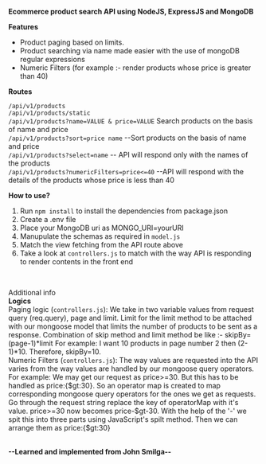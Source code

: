 **Ecommerce product search API using NodeJS, ExpressJS and MongoDB**


**Features** </br>

- Product paging based on limits. </br>  
- Product searching via name made easier with the use of mongoDB regular expressions </br>
- Numeric Filters (for example :- render products whose price is greater than 40) </br>


**Routes** </br>

`/api/v1/products`</br>
`/api/v1/products/static`</br>
`/api/v1/products?name=VALUE & price=VALUE` Search products on the basis of name and price </br>
`/api/v1/products?sort=price name` --Sort products on the basis of name and price </br>
`/api/v1/products?select=name` -- API will respond only with the names of the products </br> 
`/api/v1/products?numericFilters=price<=40` --API will respond with the details of the products whose price is less than 40 </br>



**How to use?** </br>
1. Run `npm install` to install the dependencies from package.json </br>
2. Create a .env file
3. Place your MongoDB uri as MONGO_URI=yourURI
4. Manupulate the schemas as required in `model.js`
5. Match the view fetching from the API route above
6. Take a look at `controllers.js` to match with the way API is responding to render contents in the front end </br>
</br>

Additional info</br>
**Logics** </br>
Paging logic (`controllers.js`):
We take in two variable values from request query (req.query), page and limit. Limit for the limit method to be attached 
with our mongoose model that limits the number of products to be sent as a response. Combination of skip method and limit
method be like :- 
skipBy=(page-1)*limit
For example: I want 10 products in page number 2 then (2-1)*10. Therefore, skipBy=10. 
</br>
Numeric Filters (`controllers.js`): 
The way values are requested into the API varies from the way values are handled by our mongoose query operators. For example:
We may get our request as price>=30. But this has to be handled as price:{$gt:30}. So an operator map is created to map corresponding
mongoose query operators for the ones we get as requests. Go through the request string replace the key of operatorMap with it's value.
price>=30 now becomes price-$gt-30. With the help of the '-' we spit this into three parts using JavaScript's spilt method. Then we can 
arrange them as price:{$gt:30}
</br>
</br>

**--Learned and implemented from John Smilga--**

